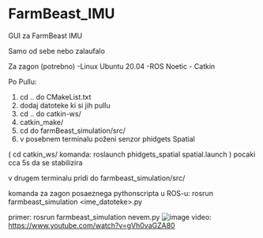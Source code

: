 # FarmBeast_IMU
GUI za FarmBeast IMU


 Samo od sebe nebo zalaufalo

Za zagon (potrebno)
-Linux Ubuntu 20.04 
-ROS Noetic - Catkin

Po Pullu:

1. cd .. do CMakeList.txt 
2. dodaj datoteke ki si jih pullu
3. cd .. do catkin-ws/
4. catkin_make/
5. cd do farmBeast_simulation/src/
6. v posebnem terminalu poženi senzor phidgets Spatial

(
cd catkin_ws/
komanda: roslaunch phidgets_spatial spatial.launch 
)
pocaki cca 5s da se stabilizira

v drugem terminalu pridi do farmbeast_simulation/src/

komanda za zagon posaeznega pythonscripta u ROS-u:  rosrun farmbeast_simulation <ime_datoteke>.py

primer:  rosrun farmbeast_simulation nevem.py
![image](https://github.com/Albino-Racoon/FarmBeast_IMU/assets/75669037/eaec61a5-4295-4d67-ba2a-6b79f57f93b3)
video: https://www.youtube.com/watch?v=gVh0vaGZA80
